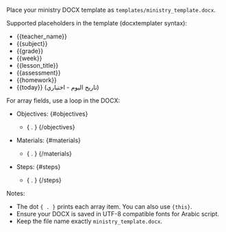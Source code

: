 Place your ministry DOCX template as `templates/ministry_template.docx`.

Supported placeholders in the template (docxtemplater syntax):

- {{teacher_name}}
- {{subject}}
- {{grade}}
- {{week}}
- {{lesson_title}}
- {{assessment}}
- {{homework}}
- {{today}}  (تاريخ اليوم - اختياري)

For array fields, use a loop in the DOCX:

- Objectives:
  {#objectives}
  - { . }
  {/objectives}

- Materials:
  {#materials}
  - { . }
  {/materials}

- Steps:
  {#steps}
  - { . }
  {/steps}

Notes:
- The dot `{ . }` prints each array item. You can also use `{this}`.
- Ensure your DOCX is saved in UTF-8 compatible fonts for Arabic script.
- Keep the file name exactly `ministry_template.docx`.
